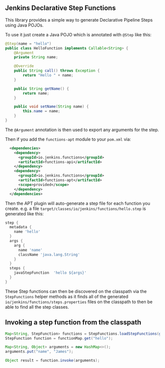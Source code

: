 ## Jenkins Declarative Step Functions

This library provides a simple way to generate Declarative Pipeline Steps using Java POJOs.

To use it just create a Java POJO which is annotated with `@Step` like this:

```java
@Step(name = "hello")
public class HelloFunction implements Callable<String> {
    @Argument
    private String name;

    @Override
    public String call() throws Exception {
        return "Hello " + name;
    }

    public String getName() {
        return name;
    }

    public void setName(String name) {
        this.name = name;
    }
}
```

The `@Argument` annotation is then used to export any arguments for the step.

Then if you add the `functions-apt` module to your `pom.xml` via:

```xml
  <dependencies>
    <dependency>
      <groupId>io.jenkins.functions</groupId>
      <artifactId>functions-api</artifactId>
    </dependency>
    <dependency>
      <groupId>io.jenkins.functions</groupId>
      <artifactId>functions-apt</artifactId>
      <scope>provided</scope>
    </dependency>
  </dependencies>
```

Then the APT plugin will auto-generate a step file for each function you create. e.g. a file `target/classes/io/jenkins/functions/hello.step` is generated like this:

```groovy
step {
  metadata {
    name 'hello'
  }
  args {
    arg {
      name 'name'
      className 'java.lang.String'
    }
  }
  steps {
    javaStepFunction  'hello ${args}'
  }
}
``` 

These Step functions can then be discovered on the classpath via the `StepFunctions` helper methods as it finds all of the generated `io/jenkins/functions/steps.properties` files on the classpath to then be able to find all the step classes.

## Invoking a step function from the classpath

```java
Map<String, StepFunction> functions = StepFunctions.loadStepFunctions(getClass().getClassLoader());
StepFunction function = functionMap.get("hello");

Map<String, Object> arguments = new HashMap<>();
arguments.put("name", "James");

Object result = function.invoke(arguments);
```